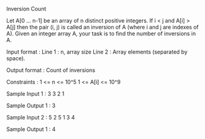 Inversion Count

Let A[0 ... n-1] be an array of n distinct positive integers. If i < j and A[i] > A[j] then the pair (i, j) is called an inversion of A (where i and j are indexes of A). Given an integer array A, your task is to find the number of inversions in A.

Input format :
Line 1 : n, array size
Line 2 : Array elements (separated by space).

Output format :
Count of inversions

Constraints :
1 <= n <= 10^5
1 <= A[i] <= 10^9

Sample Input 1 :
3
3 2 1

Sample Output 1 :
3

Sample Input 2 :
5
2 5 1 3 4

Sample Output 1 :
4